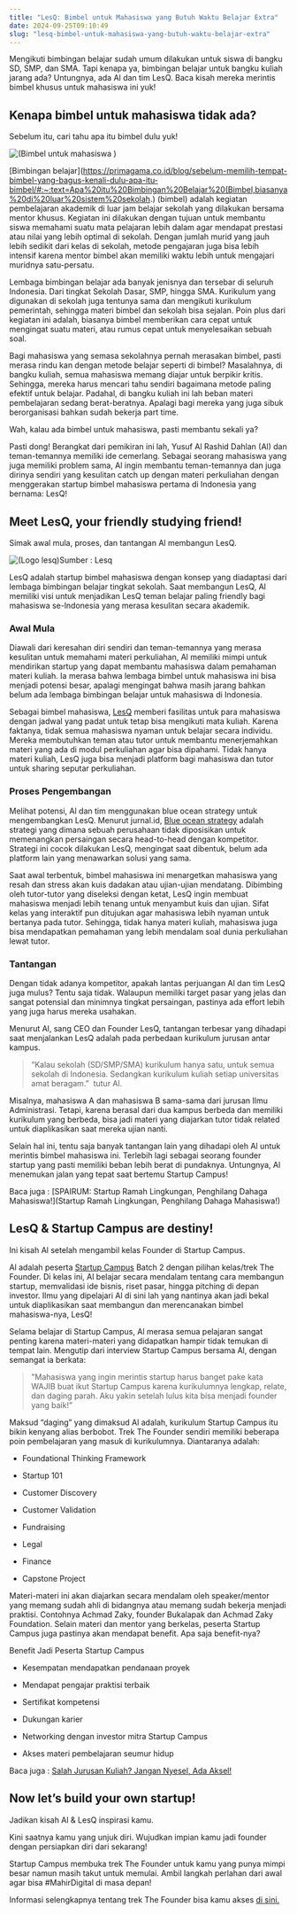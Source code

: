```yaml
---
title: "LesQ: Bimbel untuk Mahasiswa yang Butuh Waktu Belajar Extra"
date: 2024-09-25T09:10:49
slug: "lesq-bimbel-untuk-mahasiswa-yang-butuh-waktu-belajar-extra"
---
```

Mengikuti bimbingan belajar sudah umum dilakukan untuk siswa di bangku SD, SMP, dan SMA. Tapi kenapa ya, bimbingan belajar untuk bangku kuliah jarang ada? Untungnya, ada Al dan tim LesQ. Baca kisah mereka merintis bimbel khusus untuk mahasiswa ini yuk!

## Kenapa bimbel untuk mahasiswa tidak ada?

Sebelum itu, cari tahu apa itu bimbel dulu yuk!

![(Bimbel untuk mahasiswa )](/uploads/2023/01/Untitled-design-8.png)

[Bimbingan belajar](https://primagama.co.id/blog/sebelum-memilih-tempat-bimbel-yang-bagus-kenali-dulu-apa-itu-bimbel/#:~:text=Apa%20itu%20Bimbingan%20Belajar%20(Bimbel,biasanya%20di%20luar%20sistem%20sekolah.) (bimbel) adalah kegiatan pembelajaran akademik di luar jam belajar sekolah yang dilakukan bersama mentor khusus. Kegiatan ini dilakukan dengan tujuan untuk membantu siswa memahami suatu mata pelajaran lebih dalam agar mendapat prestasi atau nilai yang lebih optimal di sekolah. Dengan jumlah murid yang jauh lebih sedikit dari kelas di sekolah, metode pengajaran juga bisa lebih intensif karena mentor bimbel akan memiliki waktu lebih untuk mengajari muridnya satu-persatu.

Lembaga bimbingan belajar ada banyak jenisnya dan tersebar di seluruh Indonesia. Dari tingkat Sekolah Dasar, SMP, hingga SMA. Kurikulum yang digunakan di sekolah juga tentunya sama dan mengikuti kurikulum pemerintah, sehingga materi bimbel dan sekolah bisa sejalan. Poin plus dari kegiatan ini adalah, biasanya bimbel memberikan cara cepat untuk mengingat suatu materi, atau rumus cepat untuk menyelesaikan sebuah soal.

Bagi mahasiswa yang semasa sekolahnya pernah merasakan bimbel, pasti merasa rindu kan dengan metode belajar seperti di bimbel? Masalahnya, di bangku kuliah, semua mahasiswa memang diajar untuk berpikir kritis. Sehingga, mereka harus mencari tahu sendiri bagaimana metode paling efektif untuk belajar. Padahal, di bangku kuliah ini lah beban materi pembelajaran sedang berat-beratnya. Apalagi bagi mereka yang juga sibuk berorganisasi bahkan sudah bekerja part time.

Wah, kalau ada bimbel untuk mahasiswa, pasti membantu sekali ya?

Pasti dong! Berangkat dari pemikiran ini lah, Yusuf Al Rashid Dahlan (Al) dan teman-temannya memiliki ide cemerlang. Sebagai seorang mahasiswa yang juga memiliki problem sama, Al ingin membantu teman-temannya dan juga dirinya sendiri yang kesulitan catch up dengan materi perkuliahan dengan menggerakan startup bimbel mahasiswa pertama di Indonesia yang bernama: LesQ!

## Meet LesQ, your friendly studying friend!

Simak awal mula, proses, dan tantangan Al membangun LesQ.

![(Logo lesq)](/uploads/2023/01/Untitled-design-9.png)Sumber : Lesq

LesQ adalah startup bimbel mahasiswa dengan konsep yang diadaptasi dari lembaga bimbingan belajar tingkat sekolah. Saat membangun LesQ, Al memiliki visi untuk menjadikan LesQ teman belajar paling friendly bagi mahasiswa se-lndonesia yang merasa kesulitan secara akademik.

### Awal Mula 

Diawali dari keresahan diri sendiri dan teman-temannya yang merasa kesulitan untuk memahami materi perkuliahan, Al memiliki mimpi untuk mendirikan startup yang dapat membantu mahasiswa dalam pemahaman materi kuliah. Ia merasa bahwa lembaga bimbel untuk mahasiswa ini bisa menjadi potensi besar, apalagi mengingat bahwa masih jarang bahkan belum ada lembaga bimbingan belajar untuk mahasiswa di Indonesia.

Sebagai bimbel mahasiswa, [LesQ](https://www.instagram.com/officiallesq/) memberi fasilitas untuk para mahasiswa dengan jadwal yang padat untuk tetap bisa mengikuti mata kuliah. Karena faktanya, tidak semua mahasiswa nyaman untuk belajar secara individu. Mereka membutuhkan teman atau tutor untuk membantu menerjemahkan materi yang ada di modul perkuliahan agar bisa dipahami. Tidak hanya materi kuliah, LesQ juga bisa menjadi platform bagi mahasiswa dan tutor untuk sharing seputar perkuliahan.

### Proses Pengembangan

Melihat potensi, Al dan tim menggunakan blue ocean strategy untuk mengembangkan LesQ. Menurut jurnal.id, [Blue ocean strategy](https://www.jurnal.id/id/blog/blue-ocean-strategy/) adalah strategi yang dimana sebuah perusahaan tidak diposisikan untuk memenangkan persaingan secara head-to-head dengan kompetitor. Strategi ini cocok dilakukan LesQ, mengingat saat dibentuk, belum ada platform lain yang menawarkan solusi yang sama.

Saat awal terbentuk, bimbel mahasiswa ini menargetkan mahasiswa yang resah dan stress akan kuis dadakan atau ujian-ujian mendatang. Dibimbing oleh tutor-tutor yang diseleksi dengan ketat, LesQ ingin membuat mahasiswa menjadi lebih tenang untuk menyambut kuis dan ujian. Sifat kelas yang interaktif pun ditujukan agar mahasiswa lebih nyaman untuk bertanya pada tutor. Sehingga, tidak hanya materi kuliah, mahasiswa juga bisa mendapatkan pemahaman yang lebih mendalam soal dunia perkuliahan lewat tutor.

### Tantangan

Dengan tidak adanya kompetitor, apakah lantas perjuangan Al dan tim LesQ juga mulus? Tentu saja tidak. Walaupun memiliki target pasar yang jelas dan sangat potensial dan minimnya tingkat persaingan, pastinya ada effort lebih yang juga harus mereka usahakan.

Menurut Al, sang CEO dan Founder LesQ, tantangan terbesar yang dihadapi saat menjalankan LesQ adalah pada perbedaan kurikulum jurusan antar kampus.

> “Kalau sekolah (SD/SMP/SMA) kurikulum hanya satu, untuk semua sekolah di Indonesia. Sedangkan kurikulum kuliah setiap universitas amat beragam.”  tutur Al.

Misalnya, mahasiswa A dan mahasiswa B sama-sama dari jurusan Ilmu Administrasi. Tetapi, karena berasal dari dua kampus berbeda dan memiliki kurikulum yang berbeda, bisa jadi materi yang diajarkan tutor tidak related untuk diaplikasikan saat mereka ujian nanti.

Selain hal ini, tentu saja banyak tantangan lain yang dihadapi oleh Al untuk merintis bimbel mahasiswa ini. Terlebih lagi sebagai seorang founder startup yang pasti memiliki beban lebih berat di pundaknya. Untungnya, Al menemukan jalan yang tepat saat bertemu Startup Campus!

Baca juga : [SPAIRUM: Startup Ramah Lingkungan, Penghilang Dahaga Mahasiswa!](Startup Ramah Lingkungan, Penghilang Dahaga Mahasiswa!)

## LesQ & Startup Campus are destiny!

Ini kisah Al setelah mengambil kelas Founder di Startup Campus.

Al adalah peserta [Startup Campus](https://startupcampus.id/) Batch 2 dengan pilihan kelas/trek The Founder. Di kelas ini, Al belajar secara mendalam tentang cara membangun startup, memvalidasi ide bisnis, riset pasar, hingga pitching di depan investor. Ilmu yang dipelajari Al di sini lah yang nantinya akan jadi bekal untuk diaplikasikan saat membangun dan merencanakan bimbel mahasiswa-nya, LesQ!

Selama belajar di Startup Campus, Al merasa semua pelajaran sangat penting karena materi-materi yang didapatkan hampir tidak temukan di tempat lain. Mengutip dari interview Startup Campus bersama Al, dengan semangat ia berkata:

> "Mahasiswa yang ingin merintis startup harus banget pake kata WAJIB buat ikut Startup Campus karena kurikulumnya lengkap, relate, dan daging parah. Aku yakin setelah lulus kita bisa menjadi founder yang baik!”

Maksud “daging” yang dimaksud Al adalah, kurikulum Startup Campus itu bikin kenyang alias berbobot. Trek The Founder sendiri memiliki beberapa poin pembelajaran yang masuk di kurikulumnya. Diantaranya adalah:

- Foundational Thinking Framework

- Startup 101

- Customer Discovery

- Customer Validation

- Fundraising

- Legal

- Finance

- Capstone Project

Materi-materi ini akan diajarkan secara mendalam oleh speaker/mentor yang memang sudah ahli di bidangnya atau memang sudah bekerja menjadi praktisi. Contohnya Achmad Zaky, founder Bukalapak dan Achmad Zaky Foundation. Selain materi dan mentor yang berkelas, peserta Startup Campus juga pastinya akan mendapat benefit. Apa saja benefit-nya?

Benefit Jadi Peserta Startup Campus

- Kesempatan mendapatkan pendanaan proyek

- Mendapat pengajar praktisi terbaik

- Sertifikat kompetensi

- Dukungan karier

- Networking dengan investor mitra Startup Campus

- Akses materi pembelajaran seumur hidup

Baca juga : [Salah Jurusan Kuliah? Jangan Nyesel, Ada Aksel!](https://startupcampus.id/blog/salah-jurusan-kuliah-jangan-nyesel-ada-aksel/)

## Now let’s build your own startup!

Jadikan kisah Al & LesQ inspirasi kamu.

Kini saatnya kamu yang unjuk diri. Wujudkan impian kamu jadi founder dengan persiapkan diri dari sekarang!

Startup Campus membuka trek The Founder untuk kamu yang punya mimpi besar namun masih takut untuk memulai. Ambil langkah perlahan dari awal agar bisa #MahirDigital di masa depan!

Informasi selengkapnya tentang trek The Founder bisa kamu akses [di sini.](https://startupcampus.id/track/the-founder)
